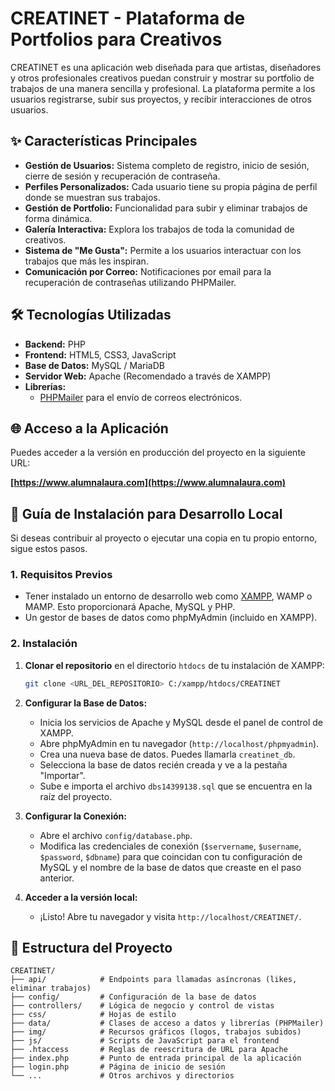 # CREATINET - Plataforma de Portfolios para Creativos

CREATINET es una aplicación web diseñada para que artistas, diseñadores y otros profesionales creativos puedan construir y mostrar su portfolio de trabajos de una manera sencilla y profesional. La plataforma permite a los usuarios registrarse, subir sus proyectos, y recibir interacciones de otros usuarios.

## ✨ Características Principales

- **Gestión de Usuarios:** Sistema completo de registro, inicio de sesión, cierre de sesión y recuperación de contraseña.
- **Perfiles Personalizados:** Cada usuario tiene su propia página de perfil donde se muestran sus trabajos.
- **Gestión de Portfolio:** Funcionalidad para subir y eliminar trabajos de forma dinámica.
- **Galería Interactiva:** Explora los trabajos de toda la comunidad de creativos.
- **Sistema de "Me Gusta":** Permite a los usuarios interactuar con los trabajos que más les inspiran.
- **Comunicación por Correo:** Notificaciones por email para la recuperación de contraseñas utilizando PHPMailer.

## 🛠️ Tecnologías Utilizadas

- **Backend:** PHP
- **Frontend:** HTML5, CSS3, JavaScript
- **Base de Datos:** MySQL / MariaDB
- **Servidor Web:** Apache (Recomendado a través de XAMPP)
- **Librerías:**
  - [PHPMailer](https://github.com/PHPMailer/PHPMailer) para el envío de correos electrónicos.

## 🌐 Acceso a la Aplicación

Puedes acceder a la versión en producción del proyecto en la siguiente URL:

**[https://www.alumnalaura.com](https://www.alumnalaura.com)**

## 🚀 Guía de Instalación para Desarrollo Local

Si deseas contribuir al proyecto o ejecutar una copia en tu propio entorno, sigue estos pasos.

### 1. Requisitos Previos

- Tener instalado un entorno de desarrollo web como [XAMPP](https://www.apachefriends.org/es/index.html), WAMP o MAMP. Esto proporcionará Apache, MySQL y PHP.
- Un gestor de bases de datos como phpMyAdmin (incluido en XAMPP).

### 2. Instalación

1.  **Clonar el repositorio** en el directorio `htdocs` de tu instalación de XAMPP:
    ```bash
    git clone <URL_DEL_REPOSITORIO> C:/xampp/htdocs/CREATINET
    ```

2.  **Configurar la Base de Datos:**
    - Inicia los servicios de Apache y MySQL desde el panel de control de XAMPP.
    - Abre phpMyAdmin en tu navegador (`http://localhost/phpmyadmin`).
    - Crea una nueva base de datos. Puedes llamarla `creatinet_db`.
    - Selecciona la base de datos recién creada y ve a la pestaña "Importar".
    - Sube e importa el archivo `dbs14399138.sql` que se encuentra en la raíz del proyecto.

3.  **Configurar la Conexión:**
    - Abre el archivo `config/database.php`.
    - Modifica las credenciales de conexión (`$servername`, `$username`, `$password`, `$dbname`) para que coincidan con tu configuración de MySQL y el nombre de la base de datos que creaste en el paso anterior.

4.  **Acceder a la versión local:**
    - ¡Listo! Abre tu navegador y visita `http://localhost/CREATINET/`.

## 📂 Estructura del Proyecto

```
CREATINET/
├── api/            # Endpoints para llamadas asíncronas (likes, eliminar trabajos)
├── config/         # Configuración de la base de datos
├── controllers/    # Lógica de negocio y control de vistas
├── css/            # Hojas de estilo
├── data/           # Clases de acceso a datos y librerías (PHPMailer)
├── img/            # Recursos gráficos (logos, trabajos subidos)
├── js/             # Scripts de JavaScript para el frontend
├── .htaccess       # Reglas de reescritura de URL para Apache
├── index.php       # Punto de entrada principal de la aplicación
├── login.php       # Página de inicio de sesión
└── ...             # Otros archivos y directorios
```
